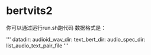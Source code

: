 # bertvits2
你可以通过运行run.sh跑代码
数据格式是：

'''
datadir:
    audioid_wav_dir:
    text_bert_dir:
    audio_spec_dir:
    list_audio_text_pair_file
'''
  
